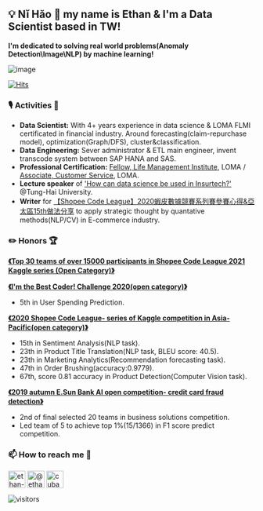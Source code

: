 ## 💡 Nĭ Hăo 👋  my name is Ethan & I'm a Data Scientist based in TW! 

**I'm dedicated to solving real world problems(Anomaly Detection\Image\NLP) by machine learning!** 

![image](https://camo.githubusercontent.com/b478c4489e9dd03a7dd8ac06aa27d7ccf2e56c86/68747470733a2f2f692e67697068792e636f6d2f5254684e30684f5332474f344d2e676966)

[![Hits](https://hits.seeyoufarm.com/api/count/incr/badge.svg?url=https%3A%2F%2Fgithub.com%2Fcubatlin&count_bg=%2395DFAF&title_bg=%239A9897&icon=python.svg&icon_color=%23FFBCF5&title=HITs%21&edge_flat=false)](https://hits.seeyoufarm.com)

###  🎙️ Activities 👯
* **Data Scientist:** With 4+ years experience in data science & LOMA FLMI certificated in financial industry. Around forecasting(claim-repurchase model), optimization(Graph/DFS), cluster&classification.
* **Data Engineering:** Sever administrator & ETL main engineer, invent transcode system between SAP HANA and SAS.
* **Professional Certification:** [Fellow, Life Management Institute](https://verify.loma.org/badge/0D5444E6390040A0A805749B63A8505D), LOMA / [Associate, Customer Service](https://verify.loma.org/badge/A5E36031FFA64C85936C5E998E85E32D), LOMA.
* **Lecture speaker** of ['How can data science be used in Insurtech?'](https://github.com/CubatLin/cubatlin/blob/master/Lecture_THU_20201204.pdf) @Tung-Hai University.
* **Writer** for [【Shopee Code League】2020蝦皮數據競賽系列賽參賽心得&亞太區15th做法分享](https://medium.com/@ethan1126.ilink/shopee-code-league-2020%E8%9D%A6%E7%9A%AE%E6%95%B8%E6%93%9A%E7%AB%B6%E8%B3%BD%E7%B3%BB%E5%88%97%E8%B3%BD%E5%8F%83%E8%B3%BD%E5%BF%83%E5%BE%97-%E4%BA%9E%E5%A4%AA%E5%8D%8015th%E5%81%9A%E6%B3%95%E5%88%86%E4%BA%AB-6d228b681935) to apply strategic thought by quantative methods(NLP/CV) in E-commerce industry.

###  ✏️ Honors 🏆
**[《Top 30 teams of over 15000 participants in Shopee Code League 2021 Kaggle series (Open Category)》](https://github.com/CubatLin/Shopee-Code-League-2020-Competition-2--Open-Product-Detection-baseline-over-0.8/blob/master/ShopeeCodeLeague2021_Top30.png)**

**[《I'm the Best Coder! Challenge 2020(open category)》](https://www.kaggle.com/c/iamthebestcoderopen2020/leaderboard)**
  * 5th in User Spending Prediction.

**[《2020 Shopee Code League- series of Kaggle competition in Asia-Pacific(open category)》](https://github.com/CubatLin/Shopee-Code-League-2020-Competition-2--Open-Product-Detection-baseline-over-0.8)**
  * 15th in Sentiment Analysis(NLP task).
  * 23th in Product Title Translation(NLP task, BLEU score: 40.5).
  * 23th in Marketing Analytics(Recommendation forecasting task).
  * 47th in Order Brushing(accuracy:0.9779).
  * 67th, score 0.81 accuracy in Product Detection(Computer Vision task).

**[《2019 autumn E.Sun Bank AI open competition- credit card fraud detection》](https://github.com/CubatLin/TBrain-E.SUN-AI-Open-Competition-Fall-2019-15th-place-Feature-Engineering)**
  * 2nd of final selected 20 teams in business solutions competition.
  * Led team of 5 to achieve top 1%(15/1366) in F1 score predict competition.

  


### 📫 How to reach me 💬 
<p >
<a href="https://linkedin.com/in/ethan-wu-mba" target="blank"><img align="center" src="https://cdn.jsdelivr.net/npm/simple-icons@3.0.1/icons/linkedin.svg" alt="ethan-wu-mba" height="35" width="35" /></a>
<a href="https://medium.com/@ethan1126.ilink" target="blank"><img align="center" src="https://cdn.jsdelivr.net/npm/simple-icons@3.0.1/icons/medium.svg" alt="@ethan1126.ilink" height="35" width="35" /></a>
<a href="https://www.leetcode.com/cubaba" target="blank"><img align="center" src="https://cdn.jsdelivr.net/npm/simple-icons@3.0.1/icons/leetcode.svg" alt="cubaba" height="35" width="35" /></a>
</p>

![visitors](https://visitor-badge.glitch.me/badge?page_id=CubatLin)
